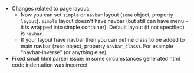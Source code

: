 - Changes related to page layout:
    - Now you can set `simple` or `navbar` layout (`zone` object, property `layout`). `simple` layout doesn't have navbar (but still can have menu - it is wrapped into simple container). Default layout (if not specified) is `navbar`.
    - If your layout have navbar then you can define class to be added to main navbar (`zone` object, property `navbar_class`). For example "navbar-inverse" (or anything else).
- Fixed small html parser issue: in some circumstances generated html code indentation was incorrect.
